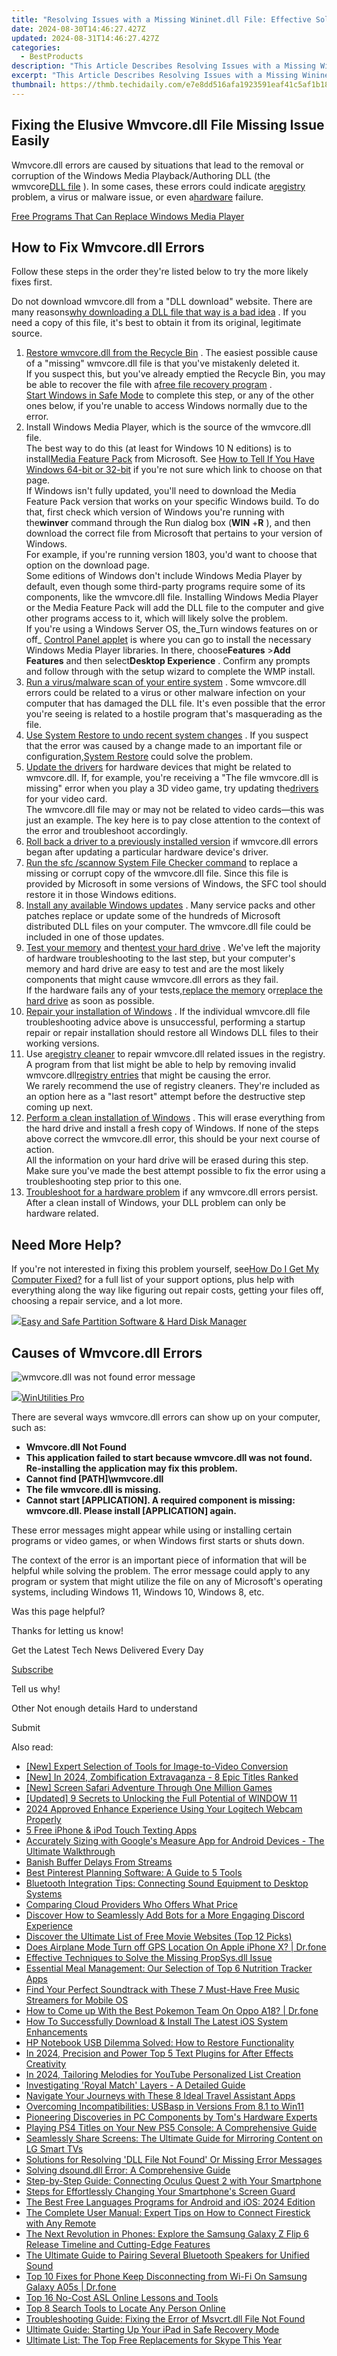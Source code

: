 ```yaml
---
title: "Resolving Issues with a Missing Wininet.dll File: Effective Solutions"
date: 2024-08-30T14:46:27.427Z
updated: 2024-08-31T14:46:27.427Z
categories:
  - BestProducts
description: "This Article Describes Resolving Issues with a Missing Wininet.dll File: Effective Solutions"
excerpt: "This Article Describes Resolving Issues with a Missing Wininet.dll File: Effective Solutions"
thumbnail: https://thmb.techidaily.com/e7e8dd516afa1923591eaf41c5af1b183e6c455af91f00d4dbb04a5e5e72a795.jpg
---
```


## Fixing the Elusive Wmvcore.dll File Missing Issue Easily
 Wmvcore.dll errors are caused by situations that lead to the removal or corruption of the Windows Media Playback/Authoring DLL (the wmvcore[DLL file](https://www.lifewire.com/what-is-a-dll-file-2625852) ). In some cases, these errors could indicate a[registry](https://www.lifewire.com/windows-registry-2625992) problem, a virus or malware issue, or even a[hardware](https://www.lifewire.com/computer-hardware-2625895) failure.

[Free Programs That Can Replace Windows Media Player](https://www.lifewire.com/free-programs-that-can-replace-windows-media-player-2438481)

## How to Fix Wmvcore.dll Errors

 Follow these steps in the order they're listed below to try the more likely fixes first.

 Do not download wmvcore.dll from a "DLL download" website. There are many reasons[why downloading a DLL file that way is a bad idea](https://www.lifewire.com/important-reasons-not-to-download-dll-files-2624455) . If you need a copy of this file, it's best to obtain it from its original, legitimate source.

1. [Restore wmvcore.dll from the Recycle Bin](https://www.lifewire.com/how-to-restore-deleted-files-from-the-recycle-bin-2624515) . The easiest possible cause of a "missing" wmvcore.dll file is that you've mistakenly deleted it.  
 If you suspect this, but you've already emptied the Recycle Bin, you may be able to recover the file with a[free file recovery program](https://www.lifewire.com/free-data-recovery-software-tools-2622893) .  
[Start Windows in Safe Mode](https://www.lifewire.com/how-do-i-start-windows-in-safe-mode-2624480) to complete this step, or any of the other ones below, if you're unable to access Windows normally due to the error.
2. Install Windows Media Player, which is the source of the wmvcore.dll file.  
 The best way to do this (at least for Windows 10 N editions) is to install[Media Feature Pack](https://www.microsoft.com/en-us/software-download/mediafeaturepack) from Microsoft. See [How to Tell If You Have Windows 64-bit or 32-bit](https://www.lifewire.com/am-i-running-a-32-bit-or-64-bit-version-of-windows-2624475) if you're not sure which link to choose on that page.  
 If Windows isn't fully updated, you'll need to download the Media Feature Pack version that works on your specific Windows build. To do that, first check which version of Windows you're running with the**winver** command through the Run dialog box (**WIN** +**R** ), and then download the correct file from Microsoft that pertains to your version of Windows.  
 For example, if you're running version 1803, you'd want to choose that option on the download page.  
 Some editions of Windows don't include Windows Media Player by default, even though some third-party programs require some of its components, like the wmvcore.dll file. Installing Windows Media Player or the Media Feature Pack will add the DLL file to the computer and give other programs access to it, which will likely solve the problem.  
 If you're using a Windows Server OS, the_Turn windows features on or off_ [Control Panel applet](https://www.lifewire.com/control-panel-applet-2625831) is where you can go to install the necessary Windows Media Player libraries. In there, choose**Features** \>**Add Features** and then select**Desktop Experience** . Confirm any prompts and follow through with the setup wizard to complete the WMP install.
3. [Run a virus/malware scan of your entire system](https://www.lifewire.com/properly-scan-your-computer-for-viruses-and-other-malware-2624526) . Some wmvcore.dll errors could be related to a virus or other malware infection on your computer that has damaged the DLL file. It's even possible that the error you're seeing is related to a hostile program that's masquerading as the file.
4. [Use System Restore to undo recent system changes](https://www.lifewire.com/how-to-use-system-restore-in-windows-2626131) . If you suspect that the error was caused by a change made to an important file or configuration,[System Restore](https://www.lifewire.com/what-is-system-restore-2626022) could solve the problem.
5. [Update the drivers](https://www.lifewire.com/how-to-update-drivers-in-windows-2619214) for hardware devices that might be related to wmvcore.dll. If, for example, you're receiving a "The file wmvcore.dll is missing" error when you play a 3D video game, try updating the[drivers](https://www.lifewire.com/what-is-a-device-driver-2625796) for your video card.  
 The wmvcore.dll file may or may not be related to video cards—this was just an example. The key here is to pay close attention to the context of the error and troubleshoot accordingly.
6. [Roll back a driver to a previously installed version](https://www.lifewire.com/how-to-roll-back-a-driver-in-windows-2619217) if wmvcore.dll errors began after updating a particular hardware device's driver.
7. [Run the sfc /scannow System File Checker command](https://www.lifewire.com/how-to-use-sfc-scannow-to-repair-windows-system-files-2626161) to replace a missing or corrupt copy of the wmvcore.dll file. Since this file is provided by Microsoft in some versions of Windows, the SFC tool should restore it in those Windows editions.
8. [Install any available Windows updates](https://www.lifewire.com/how-to-check-for-install-windows-updates-2624596) . Many service packs and other patches replace or update some of the hundreds of Microsoft distributed DLL files on your computer. The wmvcore.dll file could be included in one of those updates.
9. [Test your memory](https://www.lifewire.com/free-memory-test-programs-2626178) and then[test your hard drive](https://www.lifewire.com/free-hard-drive-testing-programs-2626183) . We've left the majority of hardware troubleshooting to the last step, but your computer's memory and hard drive are easy to test and are the most likely components that might cause wmvcore.dll errors as they fail.  
 If the hardware fails any of your tests,[replace the memory](https://www.lifewire.com/how-to-replace-the-memory-ram-in-a-computer-2626201) or[replace the hard drive](https://www.lifewire.com/how-to-replace-a-hard-drive-2626200) as soon as possible.
10. [Repair your installation of Windows](https://www.lifewire.com/how-do-i-automatically-repair-windows-problems-2624907) . If the individual wmvcore.dll file troubleshooting advice above is unsuccessful, performing a startup repair or repair installation should restore all Windows DLL files to their working versions.
11. Use a[registry cleaner](https://www.lifewire.com/free-registry-cleaners-2626176) to repair wmvcore.dll related issues in the registry. A program from that list might be able to help by removing invalid wmvcore.dll[registry entries](https://www.lifewire.com/what-is-a-registry-key-2625999) that might be causing the error.  
 We rarely recommend the use of registry cleaners. They're included as an option here as a "last resort" attempt before the destructive step coming up next.
12. [Perform a clean installation of Windows](https://www.lifewire.com/how-to-clean-install-windows-2624904) . This will erase everything from the hard drive and install a fresh copy of Windows. If none of the steps above correct the wmvcore.dll error, this should be your next course of action.  
 All the information on your hard drive will be erased during this step. Make sure you've made the best attempt possible to fix the error using a troubleshooting step prior to this one.
13. [Troubleshoot for a hardware problem](https://www.lifewire.com/fix-a-dll-issue-caused-by-a-hardware-problem-2624493) if any wmvcore.dll errors persist. After a clean install of Windows, your DLL problem can only be hardware related.

## Need More Help?

 If you're not interested in fixing this problem yourself, see[How Do I Get My Computer Fixed?](https://www.lifewire.com/how-do-i-get-my-computer-fixed-2625167) for a full list of your support options, plus help with everything along the way like figuring out repair costs, getting your files off, choosing a repair service, and a lot more.

<!-- affiliate ads begin -->
<a href="https://secure.2checkout.com/order/checkout.php?PRODS=22741618&QTY=1&AFFILIATE=108875&CART=1"><img src="https://www.diskpart.com/resource/images/index/dp-index-img-banner-people@2x.png" border="0">Easy and Safe Partition Software & Hard Disk Manager</a>
<!-- affiliate ads end -->
## Causes of Wmvcore.dll Errors

![wmvcore.dll was not found error message](https://www.lifewire.com/thmb/pNl5QbgBXTsQcGy29jMkuD3QI9o=/1500x0/filters:no_upscale():max_bytes(150000):strip_icc():format(webp)/wmvcore-dll-error-message-834ff901691a494ea723c1ace0abfe48.png)

<!-- affiliate ads begin -->
<a href="https://secure.2checkout.com/order/checkout.php?PRODS=4665597&QTY=1&AFFILIATE=108875&CART=1"><img src="https://www.pcclean.io/wp-content/uploads/2018/03/winutilities-box-130521.png" border="0">WinUtilities Pro</a>
<!-- affiliate ads end -->
 There are several ways wmvcore.dll errors can show up on your computer, such as:

* **Wmvcore.dll Not Found**
* **This application failed to start because wmvcore.dll was not found. Re-installing the application may fix this problem.**
* **Cannot find \[PATH\]\\wmvcore.dll**
* **The file wmvcore.dll is missing.**
* **Cannot start \[APPLICATION\]. A required component is missing: wmvcore.dll. Please install \[APPLICATION\] again.**

 These error messages might appear while using or installing certain programs or video games, or when Windows first starts or shuts down.

 The context of the error is an important piece of information that will be helpful while solving the problem. The error message could apply to any program or system that might utilize the file on any of Microsoft's operating systems, including Windows 11, Windows 10, Windows 8, etc.

Was this page helpful?

Thanks for letting us know!

 Get the Latest Tech News Delivered Every Day

[Subscribe](https://www.lifewire.com/#)

Tell us why!

 Other  Not enough details  Hard to understand

 Submit

<ins class="adsbygoogle"
     style="display:block"
     data-ad-format="autorelaxed"
     data-ad-client="ca-pub-7571918770474297"
     data-ad-slot="1223367746"></ins>



<ins class="adsbygoogle"
     style="display:block"
     data-ad-client="ca-pub-7571918770474297"
     data-ad-slot="8358498916"
     data-ad-format="auto"
     data-full-width-responsive="true"></ins>

<span class="atpl-alsoreadstyle">Also read:</span>
<div><ul>
<li><a href="https://some-knowledge.techidaily.com/new-expert-selection-of-tools-for-image-to-video-conversion/"><u>[New] Expert Selection of Tools for Image-to-Video Conversion</u></a></li>
<li><a href="https://digital-screen-recording.techidaily.com/new-in-2024-zombification-extravaganza-8-epic-titles-ranked/"><u>[New] In 2024, Zombification Extravaganza - 8 Epic Titles Ranked</u></a></li>
<li><a href="https://youtube-zero.techidaily.com/creen-safari-adventure-through-one-million-games/"><u>[New] Screen Safari  Adventure Through One Million Games</u></a></li>
<li><a href="https://fox-boxes.techidaily.com/updated-9-secrets-to-unlocking-the-full-potential-of-window-11/"><u>[Updated] 9 Secrets to Unlocking the Full Potential of WINDOW 11</u></a></li>
<li><a href="https://video-screen-grab.techidaily.com/2024-approved-enhance-experience-using-your-logitech-webcam-properly/"><u>2024 Approved  Enhance Experience  Using Your Logitech Webcam Properly</u></a></li>
<li><a href="https://tech-renaissance.techidaily.com/5-free-iphone-and-ipod-touch-texting-apps/"><u>5 Free iPhone & iPod Touch Texting Apps</u></a></li>
<li><a href="https://tech-renaissance.techidaily.com/accurately-sizing-with-googles-measure-app-for-android-devices-the-ultimate-walkthrough/"><u>Accurately Sizing with Google's Measure App for Android Devices - The Ultimate Walkthrough</u></a></li>
<li><a href="https://network-issues.techidaily.com/banish-buffer-delays-from-streams/"><u>Banish Buffer Delays From Streams</u></a></li>
<li><a href="https://tech-renaissance.techidaily.com/best-pinterest-planning-software-a-guide-to-5-tools/"><u>Best Pinterest Planning Software: A Guide to 5 Tools</u></a></li>
<li><a href="https://tech-renaissance.techidaily.com/bluetooth-integration-tips-connecting-sound-equipment-to-desktop-systems/"><u>Bluetooth Integration Tips: Connecting Sound Equipment to Desktop Systems</u></a></li>
<li><a href="https://extra-tips.techidaily.com/comparing-cloud-providers-who-offers-what-price/"><u>Comparing Cloud Providers  Who Offers What Price</u></a></li>
<li><a href="https://tech-renaissance.techidaily.com/discover-how-to-seamlessly-add-bots-for-a-more-engaging-discord-experience/"><u>Discover How to Seamlessly Add Bots for a More Engaging Discord Experience</u></a></li>
<li><a href="https://tech-renaissance.techidaily.com/discover-the-ultimate-list-of-free-movie-websites-top-12-picks/"><u>Discover the Ultimate List of Free Movie Websites (Top 12 Picks)</u></a></li>
<li><a href="https://fake-location.techidaily.com/does-airplane-mode-turn-off-gps-location-on-apple-iphone-x-drfone-by-drfone-virtual-ios/"><u>Does Airplane Mode Turn off GPS Location On Apple iPhone X? | Dr.fone</u></a></li>
<li><a href="https://tech-renaissance.techidaily.com/1722878666775-effective-techniques-to-solve-the-missing-propsysdll-issue/"><u>Effective Techniques to Solve the Missing PropSys.dll Issue</u></a></li>
<li><a href="https://tech-renaissance.techidaily.com/essential-meal-management-our-selection-of-top-6-nutrition-tracker-apps/"><u>Essential Meal Management: Our Selection of Top 6 Nutrition Tracker Apps</u></a></li>
<li><a href="https://tech-renaissance.techidaily.com/find-your-perfect-soundtrack-with-these-7-must-have-free-music-streamers-for-mobile-os/"><u>Find Your Perfect Soundtrack with These 7 Must-Have Free Music Streamers for Mobile OS</u></a></li>
<li><a href="https://android-pokemon-go.techidaily.com/how-to-come-up-with-the-best-pokemon-team-on-oppo-a18-drfone-by-drfone-virtual-android/"><u>How to Come up With the Best Pokemon Team On Oppo A18? | Dr.fone</u></a></li>
<li><a href="https://tech-renaissance.techidaily.com/how-to-successfully-download-and-install-the-latest-ios-system-enhancements/"><u>How To Successfully Download & Install The Latest iOS System Enhancements</u></a></li>
<li><a href="https://common-error.techidaily.com/hp-notebook-usb-dilemma-solved-how-to-restore-functionality/"><u>HP Notebook USB Dilemma Solved: How to Restore Functionality</u></a></li>
<li><a href="https://extra-approaches.techidaily.com/in-2024-precision-and-power-top-5-text-plugins-for-after-effects-creativity/"><u>In 2024, Precision and Power  Top 5 Text Plugins for After Effects Creativity</u></a></li>
<li><a href="https://youtube-stream.techidaily.com/in-2024-tailoring-melodies-for-youtube-personalized-list-creation/"><u>In 2024, Tailoring Melodies for YouTube  Personalized List Creation</u></a></li>
<li><a href="https://tech-renaissance.techidaily.com/investigating-royal-match-layers-a-detailed-guide/"><u>Investigating 'Royal Match' Layers - A Detailed Guide</u></a></li>
<li><a href="https://tech-renaissance.techidaily.com/navigate-your-journeys-with-these-8-ideal-travel-assistant-apps/"><u>Navigate Your Journeys with These 8 Ideal Travel Assistant Apps</u></a></li>
<li><a href="https://driver-install.techidaily.com/overcoming-incompatibilities-usbasp-in-versions-from-81-to-win11/"><u>Overcoming Incompatibilities: USBasp in Versions From 8.1 to Win11</u></a></li>
<li><a href="https://hardware-tips.techidaily.com/pioneering-discoveries-in-pc-components-by-toms-hardware-experts/"><u>Pioneering Discoveries in PC Components by Tom's Hardware Experts</u></a></li>
<li><a href="https://tech-renaissance.techidaily.com/playing-ps4-titles-on-your-new-ps5-console-a-comprehensive-guide/"><u>Playing PS4 Titles on Your New PS5 Console: A Comprehensive Guide</u></a></li>
<li><a href="https://tech-renaissance.techidaily.com/seamlessly-share-screens-the-ultimate-guide-for-mirroring-content-on-lg-smart-tvs/"><u>Seamlessly Share Screens: The Ultimate Guide for Mirroring Content on LG Smart TVs</u></a></li>
<li><a href="https://tech-renaissance.techidaily.com/solutions-for-resolving-dll-file-not-found-or-missing-error-messages/"><u>Solutions for Resolving 'DLL File Not Found' Or Missing Error Messages</u></a></li>
<li><a href="https://tech-renaissance.techidaily.com/solving-dsounddll-error-a-comprehensive-guide/"><u>Solving dsound.dll Error: A Comprehensive Guide</u></a></li>
<li><a href="https://tech-renaissance.techidaily.com/step-by-step-guide-connecting-oculus-quest-2-with-your-smartphone/"><u>Step-by-Step Guide: Connecting Oculus Quest 2 with Your Smartphone</u></a></li>
<li><a href="https://tech-renaissance.techidaily.com/steps-for-effortlessly-changing-your-smartphones-screen-guard/"><u>Steps for Effortlessly Changing Your Smartphone's Screen Guard</u></a></li>
<li><a href="https://tech-renaissance.techidaily.com/the-best-free-languages-programs-for-android-and-ios-2024-edition/"><u>The Best Free Languages Programs for Android and iOS: 2024 Edition</u></a></li>
<li><a href="https://tech-renaissance.techidaily.com/the-complete-user-manual-expert-tips-on-how-to-connect-firestick-with-any-remote/"><u>The Complete User Manual: Expert Tips on How to Connect Firestick with Any Remote</u></a></li>
<li><a href="https://tech-renaissance.techidaily.com/the-next-revolution-in-phones-explore-the-samsung-galaxy-z-flip-6-release-timeline-and-cutting-edge-features/"><u>The Next Revolution in Phones: Explore the Samsung Galaxy Z Flip 6 Release Timeline and Cutting-Edge Features</u></a></li>
<li><a href="https://tech-renaissance.techidaily.com/the-ultimate-guide-to-pairing-several-bluetooth-speakers-for-unified-sound/"><u>The Ultimate Guide to Pairing Several Bluetooth Speakers for Unified Sound</u></a></li>
<li><a href="https://howto.techidaily.com/top-10-fixes-for-phone-keep-disconnecting-from-wi-fi-on-samsung-galaxy-a05s-drfone-by-drfone-fix-android-problems-fix-android-problems/"><u>Top 10 Fixes for Phone Keep Disconnecting from Wi-Fi On Samsung Galaxy A05s | Dr.fone</u></a></li>
<li><a href="https://tech-renaissance.techidaily.com/top-16-no-cost-asl-online-lessons-and-tools/"><u>Top 16 No-Cost ASL Online Lessons and Tools</u></a></li>
<li><a href="https://tech-renaissance.techidaily.com/top-8-search-tools-to-locate-any-person-online/"><u>Top 8 Search Tools to Locate Any Person Online</u></a></li>
<li><a href="https://tech-renaissance.techidaily.com/troubleshooting-guide-fixing-the-error-of-msvcrtdll-file-not-found/"><u>Troubleshooting Guide: Fixing the Error of Msvcrt.dll File Not Found</u></a></li>
<li><a href="https://fox-that.techidaily.com/ultimate-guide-starting-up-your-ipad-in-safe-recovery-mode/"><u>Ultimate Guide: Starting Up Your iPad in Safe Recovery Mode</u></a></li>
<li><a href="https://tech-renaissance.techidaily.com/ultimate-list-the-top-free-replacements-for-skype-this-year/"><u>Ultimate List: The Top Free Replacements for Skype This Year</u></a></li>
</ul></div>
